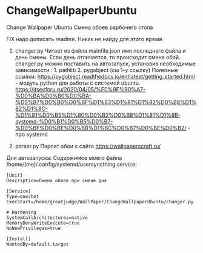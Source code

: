 # ChangeWallpaperUbuntu
Change Wallpaper Ubuntu
Смена обоев рарбочего стола

FIX надо дописать readme. Никак не найду для этого время  

1. changer.py
    Читает из файла  mainfile.json имя последнего файла и день смены. Если день отличается, то происходит смена обой.
    changer.py можно поставить на автозапуск, установив необходимые зависимости :
        1. pathlib
        2. pygobject (см 1-у ссылку)
    Полезные ссылки:
        https://pygobject.readthedocs.io/en/latest/getting_started.html - модуль python для работы с системой ubuntu.  
        https://itsecforu.ru/2020/04/05/%F0%9F%90%A7-%D0%BA%D0%B0%D0%BA-%D0%B7%D0%B0%D0%BF%D1%83%D1%81%D1%82%D0%B8%D1%82%D1%8C-%D1%81%D0%B5%D1%80%D0%B2%D0%B8%D1%81%D1%8B-systemd-%D0%B1%D0%B5%D0%B7-%D0%BF%D0%BE%D0%BB%D1%8C%D0%B7%D0%BE%D0%B2/ - про systemd
       
        
   
2. parser.py
    Парсит обои с сайта https://wallpaperscraft.ru/
   
   
Для автозапуска:
Содержимое моего файла /home/[me]/.config/systemd/usersyncthing.service:  

    [Unit]
    Description=Смена обоев при смене дня

    [Service]
    Type=oneshot
    ExecStart=/home/greatjudge/WallPaper/ChangeWallpaperUbuntu/changer.py

    # Hardening
    SystemCallArchitectures=native
    MemoryDenyWriteExecute=true
    NoNewPrivileges=true

    [Install]
    WantedBy=default.target
